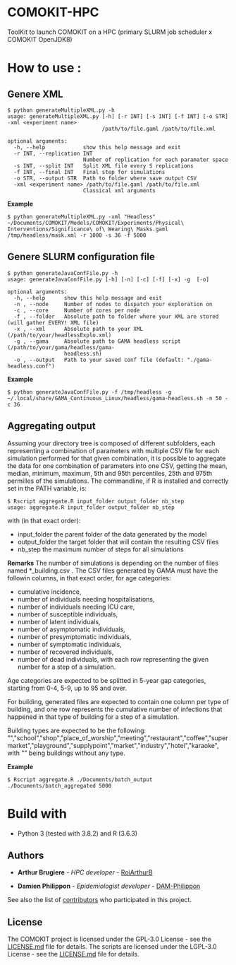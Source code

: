 # COMOKIT-HPC
ToolKit to launch COMOKIT on a HPC (primary SLURM job scheduler x COMOKIT OpenJDK8)

# How to use :

## Genere XML

```
$ python generateMultipleXML.py -h
usage: generateMultipleXML.py [-h] [-r INT] [-s INT] [-f INT] [-o STR] -xml <experiment name>
                              /path/to/file.gaml /path/to/file.xml

optional arguments:
  -h, --help            show this help message and exit
  -r INT, --replication INT
                        Number of replication for each paramater space
  -s INT, --split INT   Split XML file every S replications
  -f INT, --final INT   Final step for simulations
  -o STR, --output STR  Path to folder where save output CSV
  -xml <experiment name> /path/to/file.gaml /path/to/file.xml
                        Classical xml arguments
```

**Example**
```
$ python generateMultipleXML.py -xml "Headless" ~/Documents/COMOKIT/Models/COMOKIT/Experiments/Physical\ Interventions/Significance\ of\ Wearing\ Masks.gaml /tmp/headless/mask.xml -r 1000 -s 36 -f 5000
```

## Genere SLURM configuration file

```
$ python generateJavaConfFile.py -h
usage: generateJavaConfFile.py [-h] [-n] [-c] [-f] [-x] -g  [-o]

optional arguments:
  -h, --help      show this help message and exit
  -n , --node     Number of nodes to dispatch your exploration on
  -c , --core     Number of cores per node
  -f , --folder   Absolute path to folder where your XML are stored (will gather EVERY! XML file)
  -x , --xml      Absolute path to your XML (/path/to/your/headlessExplo.xml)
  -g , --gama     Absolute path to GAMA headless script (/path/to/your/gama/headless/gama-
                  headless.sh)
  -o , --output   Path to your saved conf file (default: "./gama-headless.conf")
```

**Example**
```
$ python generateJavaConfFile.py -f /tmp/headless -g ~/.local/share/GAMA_Continuous_Linux/headless/gama-headless.sh -n 50 -c 36
```

## Aggregating output

Assuming your directory tree is composed of different subfolders, each representing a combination of parameters with multiple CSV file for each simulation performed for that given combination, it is possible to aggregate the data for one combination of parameters into one CSV, getting the mean, median, minimum, maximum, 5th and 95th percentiles, 25th and 975th permilles of the simulations. The commandline, if R is installed and correctly set in the PATH variable, is: 

```
$ Rscript aggregate.R input_folder output_folder nb_step
usage: aggregate.R input_folder output_folder nb_step

```
with (in that exact order): 
* input_folder the parent folder of the data generated by the model
* output_folder the target folder that will contain the resulting CSV files
* nb_step the maximum number of steps for all simulations

**Remarks**
The number of simulations is depending on the number of files named \*_building.csv . The CSV files generated by GAMA must have the followin columns, in that exact order, for age categories: 
* cumulative incidence, 
* number of individuals needing hospitalisations, 
* number of individuals needing ICU care, 
* number of susceptible individuals, 
* number of latent individuals, 
* number of asymptomatic individuals, 
* number of presymptomatic individuals, 
* number of symptomatic individuals, 
* number of recovered individuals, 
* number of dead individuals,
with each row representing the given number for a step of a simulation.

Age categories are expected to be splitted in 5-year gap categories, starting from 0-4, 5-9, up to 95 and over. 

For building, generated files are expected to contain one column per type of building, and one row represents the cumulative number of infections that happened in that type of building for a step of a simulation. 

Building types are expected to be the following:
"","school","shop","place_of_worship","meeting","restaurant","coffee","supermarket","playground","supplypoint","market","industry","hotel","karaoke", 
with "" being buildings without any type. 

**Example**
```
$ Rscript aggregate.R ./Documents/batch_output ./Documents/batch_aggregated 5000
```

# Build with
- Python 3 (tested with 3.8.2) and R (3.6.3)

## Authors

* **Arthur Brugiere** - *HPC developer* - [RoiArthurB](https://github.com/RoiArthurB)

* **Damien Philippon** - *Epidemiologist developer* - [DAM-Philippon](https://github.com/DAM-Philippon)

See also the list of [contributors](https://github.com/orgs/COMOKIT/people) who participated in this project.

## License

The COMOKIT project is licensed under the GPL-3.0 License - see the [LICENSE.md](https://github.com/COMOKIT/COMOKIT-Model/blob/master/LICENSE) file for details.
The scripts are licensed under the LGPL-3.0 License - see the [LICENSE.md](https://github.com/COMOKIT/COMOKIT-HPC/blob/master/LICENSE) file for details.

